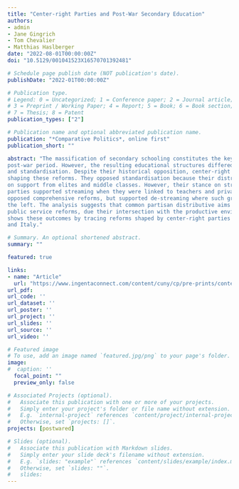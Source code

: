 ```yaml
---
title: "Center-right Parties and Post-War Secondary Education"
authors:
- admin
- Jane Gingrich
- Tom Chevalier
- Matthias Haslberger
date: "2022-08-01T00:00:00Z"
doi: "10.5129/001041523X16570701392481"

# Schedule page publish date (NOT publication's date).
publishDate: "2022-01T00:00:00Z"

# Publication type.
# Legend: 0 = Uncategorized; 1 = Conference paper; 2 = Journal article;
# 3 = Preprint / Working Paper; 4 = Report; 5 = Book; 6 = Book section;
# 7 = Thesis; 8 = Patent
publication_types: ["2"]

# Publication name and optional abbreviated publication name.
publication: "*Comparative Politics*, online first"
publication_short: ""

abstract: "The massification of secondary schooling constitutes the key educational project of the first
post-war period. However, the resulting educational structures differed in terms of streaming
and standardisation. Despite their historical opposition, center-right parties contributed to
shaping these reforms. They opposed standardisation because their distributive strategy rested
on support from elites and middle classes. However, their stance on streaming varied. Centreright
parties supported streaming when they were linked to teachers and private providers who
opposed comprehensive reforms, but supported de-streaming where such groups aligned with
the left. The analysis suggests that common partisan distributive aims can materialize as varied
public service reforms, due their intersection with the productive environment. This paper
shows these outcomes by tracing reforms shaped by center-right parties in Bavaria, France,
and Italy."

# Summary. An optional shortened abstract.
summary: ""

featured: true

links:
- name: "Article"
  url: "https://www.ingentaconnect.com/content/cuny/cp/pre-prints/content-jcpo2186"
url_pdf: 
url_code: ''
url_dataset: ''
url_poster: ''
url_project: ''
url_slides: ''
url_source: ''
url_video: ''

# Featured image
# To use, add an image named `featured.jpg/png` to your page's folder. 
image:
#  caption: ''
  focal_point: ""
  preview_only: false

# Associated Projects (optional).
#   Associate this publication with one or more of your projects.
#   Simply enter your project's folder or file name without extension.
#   E.g. `internal-project` references `content/project/internal-project/index.md`.
#   Otherwise, set `projects: []`.
projects: [postwared]

# Slides (optional).
#   Associate this publication with Markdown slides.
#   Simply enter your slide deck's filename without extension.
#   E.g. `slides: "example"` references `content/slides/example/index.md`.
#   Otherwise, set `slides: ""`.
#   slides:
---
```


